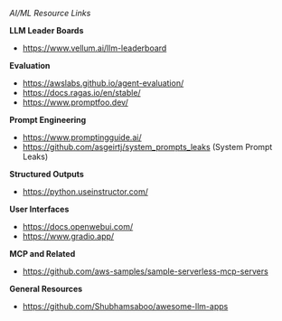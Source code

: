 *AI/ML Resource Links*

**LLM Leader Boards**
- https://www.vellum.ai/llm-leaderboard

**Evaluation**
- https://awslabs.github.io/agent-evaluation/
- https://docs.ragas.io/en/stable/
- https://www.promptfoo.dev/

**Prompt Engineering**
- https://www.promptingguide.ai/
- https://github.com/asgeirtj/system_prompts_leaks (System Prompt Leaks)

**Structured Outputs**
- https://python.useinstructor.com/

**User Interfaces**
- https://docs.openwebui.com/
- https://www.gradio.app/

**MCP and Related**
- https://github.com/aws-samples/sample-serverless-mcp-servers

**General Resources**
- https://github.com/Shubhamsaboo/awesome-llm-apps
